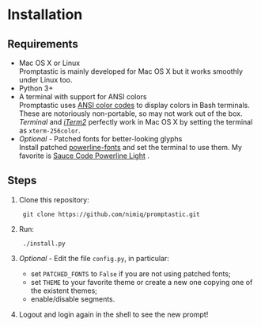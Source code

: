 Installation
============

Requirements
------------
- Mac OS X or Linux  
Promptastic is mainly developed for Mac OS X but it works smoothly under Linux too.
- Python 3+  
- A terminal with support for ANSI colors  
Promptastic uses [ANSI color codes](http://en.wikipedia.org/wiki/ANSI_escape_code)
to display colors in Bash terminals. These are notoriously non-portable, so may not work 
out of the box. *Terminal* and [*iTerm2*](http://iterm2.com) perfectly work in Mac OS X
by setting the terminal as `xterm-256color`.
- *Optional* - Patched fonts for better-looking glyphs  
Install patched [powerline-fonts](https://github.com/Lokaltog/powerline-fonts) and set the 
terminal to use them. My favorite is
[Sauce Code Powerline Light](https://github.com/Lokaltog/powerline-fonts/tree/master/SourceCodePro)
.

Steps
-----
1. Clone this repository:

        git clone https://github.com/nimiq/promptastic.git
2. Run:

        ./install.py
3. *Optional* - Edit the file `config.py`, in particular:
    - set `PATCHED_FONTS` to `False` if you are not using patched fonts;
    - set `THEME` to your favorite theme or create a new one copying one of the existent themes;
    - enable/disable segments.
4. Logout and login again in the shell to see the new prompt!